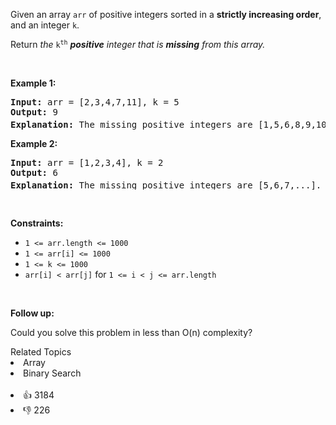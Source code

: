 <p>Given an array <code>arr</code> of positive integers sorted in a <strong>strictly increasing order</strong>, and an integer <code>k</code>.</p>

<p>Return <em>the</em> <code>k<sup>th</sup></code> <em><strong>positive</strong> integer that is <strong>missing</strong> from this array.</em></p>

<p>&nbsp;</p> 
<p><strong>Example 1:</strong></p>

<pre>
<strong>Input:</strong> arr = [2,3,4,7,11], k = 5
<strong>Output:</strong> 9
<strong>Explanation: </strong>The missing positive integers are [1,5,6,8,9,10,12,13,...]. The 5<sup>th</sup>&nbsp;missing positive integer is 9.
</pre>

<p><strong>Example 2:</strong></p>

<pre>
<strong>Input:</strong> arr = [1,2,3,4], k = 2
<strong>Output:</strong> 6
<strong>Explanation: </strong>The missing positive integers are [5,6,7,...]. The 2<sup>nd</sup> missing positive integer is 6.
</pre>

<p>&nbsp;</p> 
<p><strong>Constraints:</strong></p>

<ul> 
 <li><code>1 &lt;= arr.length &lt;= 1000</code></li> 
 <li><code>1 &lt;= arr[i] &lt;= 1000</code></li> 
 <li><code>1 &lt;= k &lt;= 1000</code></li> 
 <li><code>arr[i] &lt; arr[j]</code> for <code>1 &lt;= i &lt; j &lt;= arr.length</code></li> 
</ul>

<p>&nbsp;</p> 
<p><strong>Follow up:</strong></p>

<p>Could you solve this problem in less than O(n) complexity?</p>

<div><div>Related Topics</div><div><li>Array</li><li>Binary Search</li></div></div><br><div><li>👍 3184</li><li>👎 226</li></div>